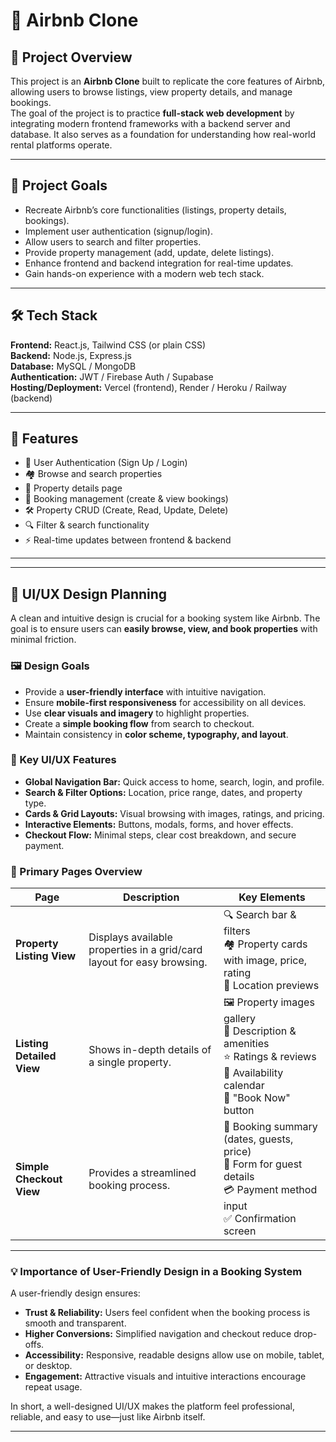 # 🏡 Airbnb Clone

## 📌 Project Overview
This project is an **Airbnb Clone** built to replicate the core features of Airbnb, allowing users to browse listings, view property details, and manage bookings.  
The goal of the project is to practice **full-stack web development** by integrating modern frontend frameworks with a backend server and database. It also serves as a foundation for understanding how real-world rental platforms operate.

---

## 🎯 Project Goals
- Recreate Airbnb’s core functionalities (listings, property details, bookings).  
- Implement user authentication (signup/login).  
- Allow users to search and filter properties.  
- Provide property management (add, update, delete listings).  
- Enhance frontend and backend integration for real-time updates.  
- Gain hands-on experience with a modern web tech stack.  

---

## 🛠️ Tech Stack
**Frontend:** React.js, Tailwind CSS (or plain CSS)  
**Backend:** Node.js, Express.js  
**Database:** MySQL / MongoDB  
**Authentication:** JWT / Firebase Auth / Supabase  
**Hosting/Deployment:** Vercel (frontend), Render / Heroku / Railway (backend)  

---

## 🚀 Features
- 🔑 User Authentication (Sign Up / Login)  
- 🏘️ Browse and search properties  
- 📌 Property details page  
- 📅 Booking management (create & view bookings)  
- 🛠️ Property CRUD (Create, Read, Update, Delete)  
- 🔍 Filter & search functionality  
- ⚡ Real-time updates between frontend & backend  

---

---

## 🎨 UI/UX Design Planning

A clean and intuitive design is crucial for a booking system like Airbnb. The goal is to ensure users can **easily browse, view, and book properties** with minimal friction.  

### 🖼️ Design Goals
- Provide a **user-friendly interface** with intuitive navigation.  
- Ensure **mobile-first responsiveness** for accessibility on all devices.  
- Use **clear visuals and imagery** to highlight properties.  
- Create a **simple booking flow** from search to checkout.  
- Maintain consistency in **color scheme, typography, and layout**.  

### 🔑 Key UI/UX Features
- **Global Navigation Bar:** Quick access to home, search, login, and profile.  
- **Search & Filter Options:** Location, price range, dates, and property type.  
- **Cards & Grid Layouts:** Visual browsing with images, ratings, and pricing.  
- **Interactive Elements:** Buttons, modals, forms, and hover effects.  
- **Checkout Flow:** Minimal steps, clear cost breakdown, and secure payment.  

### 📄 Primary Pages Overview

| Page | Description | Key Elements |
|------|-------------|--------------|
| **Property Listing View** | Displays available properties in a grid/card layout for easy browsing. | 🔍 Search bar & filters <br> 🏘️ Property cards with image, price, rating <br> 📍 Location previews |
| **Listing Detailed View** | Shows in-depth details of a single property. | 🖼️ Property images gallery <br> 📝 Description & amenities <br> ⭐ Ratings & reviews <br> 📅 Availability calendar <br> 🛒 "Book Now" button |
| **Simple Checkout View** | Provides a streamlined booking process. | 🧾 Booking summary (dates, guests, price) <br> 📝 Form for guest details <br> 💳 Payment method input <br> ✅ Confirmation screen |

---

### 💡 Importance of User-Friendly Design in a Booking System
A user-friendly design ensures:  
- **Trust & Reliability:** Users feel confident when the booking process is smooth and transparent.  
- **Higher Conversions:** Simplified navigation and checkout reduce drop-offs.  
- **Accessibility:** Responsive, readable designs allow use on mobile, tablet, or desktop.  
- **Engagement:** Attractive visuals and intuitive interactions encourage repeat usage.  

In short, a well-designed UI/UX makes the platform feel professional, reliable, and easy to use—just like Airbnb itself.  

---

